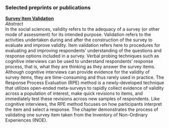 ---
---
### Selected preprints or publications

[**Survey Item Validation**](https://www.psyarxiv.com/k27w3/)  
*Abstract*  
In the social sciences, validity refers to the adequacy of a survey (or other mode of assessment) for its intended purpose. Validation refers to the activities undertaken during and after the construction of the survey to evaluate and improve validity. Item validation refers here to procedures for evaluating and improving respondents’ understanding of the questions and response options included in a survey. Verbal probing techniques such as cognitive interviews can be used to understand respondents’ response
process, that is, what they are thinking as they answer the survey items. Although cognitive interviews can provide evidence for the validity of survey items, they are time-consuming and thus rarely used in practice. The Response Process Evaluation (RPE) method is a newly-developed technique that utilizes
open-ended meta-surveys to rapidly collect evidence of validity across a population of interest, make quick revisions to items, and immediately test these revisions across new samples of respondents. Like cognitive interviews, the RPE method focuses on how participants interpret the item and select a response. The chapter demonstrates the process of validating one survey item taken from the Inventory of Non-Ordinary Experiences (INOE).